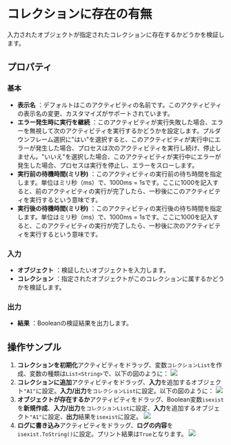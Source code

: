 # コレクションに存在の有無

入力されたオブジェクトが指定されたコレクションに存在するかどうかを検証します。

## プロパティ

### 基本

- **表示名** ：デフォルトはこのアクティビティの名前です。このアクティビティの表示名の変更、カスタマイズがサポートされています。
- **エラー発生時に実行を継続** ：このアクティビティが実行失敗した場合、エラーを無視して次のアクティビティを実行するかどうかを設定します。プルダウンフレーム選択に"はい"を選択すると、このアクティビティが実行中にエラーが発生した場合、プロセスは次のアクティビティを実行し続け、停止しません。"いいえ"を選択した場合、このアクティビティが実行中にエラーが発生した場合、プロセスは実行を停止し、エラーをスローします。
- **実行前の待機時間(ミリ秒)** ：このアクティビティの実行前の待ち時間を指定します。単位はミリ秒（ms）で、1000ms = 1sです。ここに1000を記入すると、前のアクティビティの実行が完了したら、一秒後にこのアクティビティを実行するという意味です。
- **実行後の待機時間(ミリ秒)** ：このアクティビティの実行後の待ち時間を指定します。単位はミリ秒（ms）で、1000ms = 1sです。ここに1000を記入すると、このアクティビティの実行が完了したら、一秒後に次のアクティビティを実行するという意味です。


### 入力

- **オブジェクト** ：検証したいオブジェクトを入力します。
- **コレクション** ：指定されたオブジェクトがこのコレクションに属するかどうかを検証します。

### 出力

- **結果** ：Booleanの検証結果を出力します。

## 操作サンプル
1. **コレクションを初期化**アクティビティをドラッグ、変数`コレクションList`を作成、変数の種類は`List<String>`で、以下の図のように：
   ![](https://docimages.blob.core.chinacloudapi.cn/images/Activities/InitializeCollectionActivity1.png)
2. **コレクションに追加**アクティビティをドラッグ、**入力**を追加するオブジェクト`"A1"`に設定。**入力/出力**を`コレクションList`に設定。以下の図のように：
   ![](https://docimages.blob.core.chinacloudapi.cn/images/Activities/AddToCollectionActivity1.png)
3. **オブジェクトが存在するか**アクティビティをドラッグ、Boolean変数`isexist`を**新規作成**、**入力/出力**を`コレクションList`に設定、**入力**を追加するオブジェクト`"A1"`に設定、**出力**結果を`isexist`に設定。
   ![](https://docimages.blob.core.chinacloudapi.cn/images/Activities/ExistsInCollectionActivity1.png)
4. **ログに書き込み**アクティビティをドラッグ、**ログの内容**を`isexist.ToString()`に設定。プリント結果は`True`となります。
   ![](https://docimages.blob.core.chinacloudapi.cn/images/Activities/ExistsInCollectionActivity2.png)

